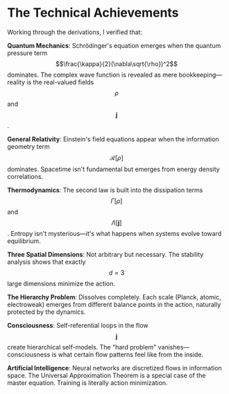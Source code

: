 # The Technical Achievements

Working through the derivations, I verified that:

**Quantum Mechanics**: Schrödinger's equation emerges when the quantum pressure term $$\frac{\kappa}{2}(\nabla\sqrt{\rho})^2$$ dominates. The complex wave function is revealed as mere bookkeeping—reality is the real-valued fields $$\rho$$ and $$\mathbf{j}$$.

**General Relativity**: Einstein's field equations appear when the information geometry term $$\mathcal{R}[\rho]$$ dominates. Spacetime isn't fundamental but emerges from energy density correlations.

**Thermodynamics**: The second law is built into the dissipation terms $$\Gamma[\rho]$$ and $$\Lambda[\mathbf{j}]$$. Entropy isn't mysterious—it's what happens when systems evolve toward equilibrium.

**Three Spatial Dimensions**: Not arbitrary but necessary. The stability analysis shows that exactly $$d=3$$ large dimensions minimize the action.

**The Hierarchy Problem**: Dissolves completely. Each scale (Planck, atomic, electroweak) emerges from different balance points in the action, naturally protected by the dynamics.

**Consciousness**: Self-referential loops in the flow $$\mathbf{j}$$ create hierarchical self-models. The "hard problem" vanishes—consciousness is what certain flow patterns feel like from the inside.

**Artificial Intelligence**: Neural networks are discretized flows in information space. The Universal Approximation Theorem is a special case of the master equation. Training is literally action minimization.
